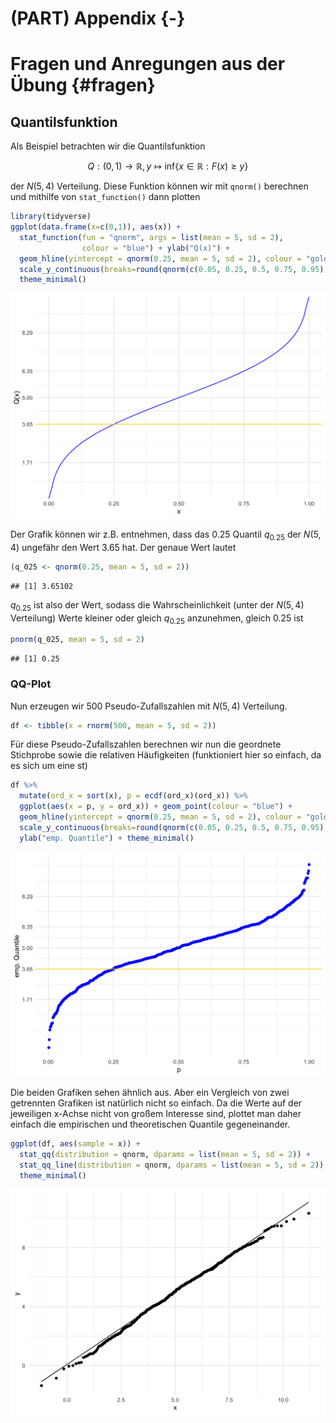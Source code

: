 # (PART) Appendix {-} 

# Fragen und Anregungen aus der Übung {#fragen}

## Quantilsfunktion

Als Beispiel betrachten wir die Quantilsfunktion

$$Q: (0,1) \to \mathbb{R}, y \mapsto \text{inf}\{x\in \mathbb{R}: F(x)\geq y\}$$

der $N(5,4)$ Verteilung. Diese Funktion können wir mit `qnorm()` berechnen und mithilfe von `stat_function()` dann plotten


```r
library(tidyverse)
ggplot(data.frame(x=c(0,1)), aes(x)) +
  stat_function(fun = "qnorm", args = list(mean = 5, sd = 2),
                colour = "blue") + ylab("Q(x)") +
  geom_hline(yintercept = qnorm(0.25, mean = 5, sd = 2), colour = "gold") +
  scale_y_continuous(breaks=round(qnorm(c(0.05, 0.25, 0.5, 0.75, 0.95), mean = 5, sd = 2), 2) ) +
  theme_minimal()
```

<img src="39_appendix_files/figure-html/unnamed-chunk-1-1.png" width="672" />


Der Grafik können wir z.B. entnehmen, dass das 0.25 Quantil $q_{0.25}$ der $N(5,4)$ ungefähr den Wert 3.65 hat. Der genaue Wert lautet


```r
(q_025 <- qnorm(0.25, mean = 5, sd = 2))
```

```
## [1] 3.65102
```


$q_{0.25}$ ist also der Wert, sodass die Wahrscheinlichkeit (unter der $N(5,4)$ Verteilung) Werte kleiner oder gleich $q_{0.25}$ anzunehmen, gleich 0.25 ist


```r
pnorm(q_025, mean = 5, sd = 2)
```

```
## [1] 0.25
```


### QQ-Plot

Nun erzeugen wir 500 Pseudo-Zufallszahlen mit $N(5,4)$ Verteilung.


```r
df <- tibble(x = rnorm(500, mean = 5, sd = 2))
```


Für diese Pseudo-Zufallszahlen berechnen wir nun die geordnete Stichprobe sowie die relativen Häufigkeiten (funktioniert hier so einfach, da es sich um eine st)



```r
df %>%
  mutate(ord_x = sort(x), p = ecdf(ord_x)(ord_x)) %>%
  ggplot(aes(x = p, y = ord_x)) + geom_point(colour = "blue") + 
  geom_hline(yintercept = qnorm(0.25, mean = 5, sd = 2), colour = "gold") +
  scale_y_continuous(breaks=round(qnorm(c(0.05, 0.25, 0.5, 0.75, 0.95), mean = 5, sd = 2), 2) ) +
  ylab("emp. Quantile") + theme_minimal()
```

<img src="39_appendix_files/figure-html/unnamed-chunk-5-1.png" width="672" />



Die beiden Grafiken sehen ähnlich aus. Aber ein Vergleich von zwei getrennten Grafiken ist natürlich nicht so einfach. Da die Werte auf der jeweiligen x-Achse nicht von großem Interesse sind, plottet man daher einfach die empirischen und theoretischen Quantile gegeneinander.


```r
ggplot(df, aes(sample = x)) + 
  stat_qq(distribution = qnorm, dparams = list(mean = 5, sd = 2)) +
  stat_qq_line(distribution = qnorm, dparams = list(mean = 5, sd = 2)) +
  theme_minimal()
```

<img src="39_appendix_files/figure-html/unnamed-chunk-6-1.png" width="672" />




